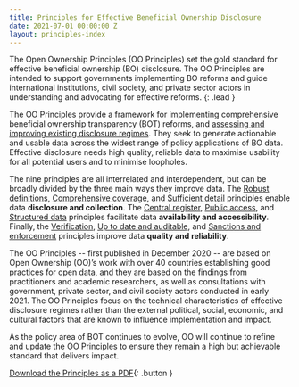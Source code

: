 ```yaml
---
title: Principles for Effective Beneficial Ownership Disclosure
date: 2021-07-01 00:00:00 Z
layout: principles-index
---
```


The Open Ownership Principles (OO Principles) set the gold standard for effective beneficial ownership (BO) disclosure. The OO Principles are intended to support governments implementing BO reforms and guide international institutions, civil society, and private sector actors in understanding and advocating for effective reforms.
{: .lead }

The OO Principles provide a framework for implementing comprehensive beneficial ownership transparency (BOT) reforms, and [assessing and improving existing disclosure regimes](https://www.openownership.org/uploads/Rapid%20assessment%20of%20UK%20performance%20against%20the%20OO%20Principles%20.pdf). They seek to generate actionable and usable data across the widest range of policy applications of BO data. Effective disclosure needs high quality, reliable data to maximise usability for all potential users and to minimise loopholes.

The nine principles are all interrelated and interdependent, but can be broadly divided by the three main ways they improve data. The [Robust definitions](/principles/robust-definitions/), [Comprehensive coverage](/principles/comprehensive-coverage/), and [Sufficient detail](/principles/sufficient-detail/) principles enable data **disclosure and collection**. The [Central register](/principles/central-register/), [Public access](/principles/public-access/), and [Structured data](/principles/structured-data/) principles facilitate data **availability and accessibility**. Finally, the [Verification](/principles/verification/), [Up to date and auditable](/principles/up-to-date-auditable/), and [Sanctions and enforcement](/principles/sanctions-and-enforcement/) principles improve data **quality and reliability**.

The OO Principles -- first published in December 2020 -- are based on Open Ownership (OO)’s work with over 40 countries establishing good practices for open data, and they are based on the findings from practitioners and academic researchers, as well as consultations with government, private sector, and civil society actors conducted in early 2021. The OO Principles focus on the technical characteristics of effective disclosure regimes rather than the external political, social, economic, and cultural factors that are known to influence implementation and impact.

As the policy area of BOT continues to evolve, OO will continue to refine and update the OO Principles to ensure they remain a high but achievable standard that delivers impact.

[Download the Principles as a PDF](/uploads/OO_Principles_EN.pdf){: .button }